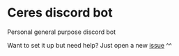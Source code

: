 ﻿# Ceres discord bot
Personal general purpose discord bot

Want to set it up but need help? Just open a new [issue](https://github.com/Nihilopia/Ceres/issues/new) ^^
